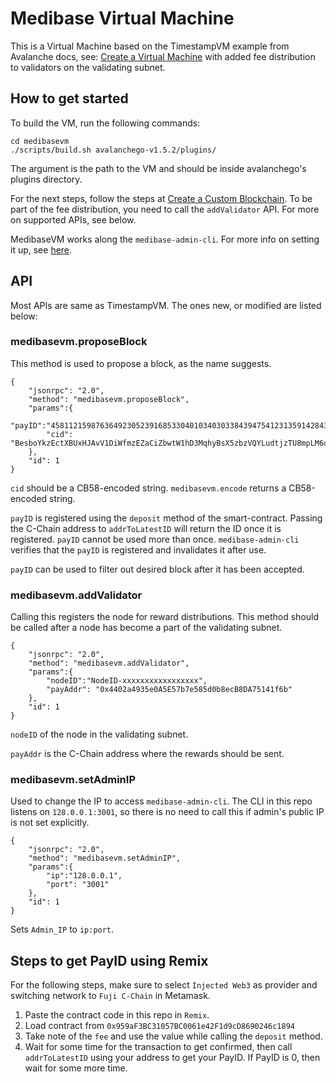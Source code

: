 # Medibase Virtual Machine

This is a Virtual Machine based on the TimestampVM example from Avalanche docs, see: [Create a Virtual Machine](https://docs.avax.network/build/tutorials/platform/create-a-virtual-machine-vm) with added fee distribution to validators on the validating subnet. 

## How to get started
To build the VM, run the following commands:
```
cd medibasevm
./scripts/build.sh avalanchego-v1.5.2/plugins/
```
The argument is the path to the VM and should be inside avalanchego's plugins directory.

For the next steps, follow the steps at [Create a Custom Blockchain](https://docs.avax.network/build/tutorials/platform/create-custom-blockchain). To be part of the fee distribution, you need to call the `addValidator` API. For more on supported APIs, see below.

MedibaseVM works along the `medibase-admin-cli`. For more info on setting it up, see [here](https://github.com/encKrish/Medibase/blob/master/medibase-admin-cli/README.md). 

## API
Most APIs are same as TimestampVM. The ones new, or modified are listed below:
### medibasevm.proposeBlock
This method is used to propose a block, as the name suggests.
```
{
    "jsonrpc": "2.0",
    "method": "medibasevm.proposeBlock",
    "params":{
        "payID":"45811215987636492305239168533040103403033843947541231359142843447755395066473",
        "cid": "BesboYkzEctXBUxHJAvV1DiWfmzEZaCiZbwtW1hD3MqhyBsX5zbzVQYLudtjzTU8mpLM6qDJDDcH4aUyT5JEQ4zLbC5i2"
    },
    "id": 1
}
```

`cid` should be a CB58-encoded string. `medibasevm.encode` returns a CB58-encoded string. 

`payID` is registered using the `deposit` method of the smart-contract. Passing the C-Chain address to `addrToLatestID` will return the ID once it is registered. `payID` cannot be used more than once. `medibase-admin-cli` verifies that the `payID` is registered and invalidates it after use.

`payID` can be used to filter out desired block after it has been accepted.

### medibasevm.addValidator
Calling this registers the node for reward distributions. This method should be called after a node has become a part of the validating subnet.
```
{
    "jsonrpc": "2.0",
    "method": "medibasevm.addValidator",
    "params":{
        "nodeID":"NodeID-xxxxxxxxxxxxxxxxx",
        "payAddr": "0x4402a4935e0A5E57b7e585d0b8ecB8DA75141f6b"
    },
    "id": 1
}
```

`nodeID` of the node in the validating subnet.

`payAddr` is the C-Chain address where the rewards should be sent.

### medibasevm.setAdminIP
Used to change the IP to access `medibase-admin-cli`. The CLI in this repo listens on `128.0.0.1:3001`, so there is no need to call this if admin's public IP is not set explicitly.
```
{
    "jsonrpc": "2.0",
    "method": "medibasevm.setAdminIP",
    "params":{
        "ip":"128.0.0.1",
        "port": "3001"
    },
    "id": 1
}
```
Sets `Admin_IP` to `ip:port`.

## Steps to get PayID using Remix
For the following steps, make sure to select `Injected Web3` as provider and switching network to `Fuji C-Chain` in Metamask.
1. Paste the contract code in this repo in `Remix`.
2. Load contract from `0x959aF3BC31057BC0061e42F1d9cD8690246c1894`
3. Take note of the `fee` and use the value while calling the `deposit` method.
4. Wait for some time for the transaction to get confirmed, then call `addrToLatestID` using your address to get your PayID. If PayID is 0, then wait for some more time.
